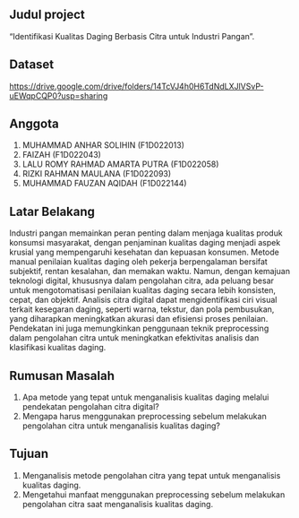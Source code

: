 ## Judul project 
“Identifikasi Kualitas Daging Berbasis Citra untuk Industri Pangan”.

## Dataset 
https://drive.google.com/drive/folders/14TcVJ4h0H6TdNdLXJlVSvP-uEWqpCQP0?usp=sharing

## Anggota
1. MUHAMMAD ANHAR SOLIHIN (F1D022013)
2. FAIZAH (F1D022043)
3. LALU ROMY RAHMAD AMARTA PUTRA (F1D022058)
4. RIZKI RAHMAN MAULANA (F1D022093)
5. MUHAMMAD FAUZAN AQIDAH (F1D022144)

## Latar Belakang
Industri pangan memainkan peran penting dalam menjaga kualitas produk konsumsi masyarakat, dengan penjaminan kualitas daging menjadi aspek krusial yang mempengaruhi kesehatan dan kepuasan konsumen. Metode manual penilaian kualitas daging oleh pekerja berpengalaman bersifat subjektif, rentan kesalahan, dan memakan waktu. Namun, dengan kemajuan teknologi digital, khususnya dalam pengolahan citra, ada peluang besar untuk mengotomatisasi penilaian kualitas daging secara lebih konsisten, cepat, dan objektif. Analisis citra digital dapat mengidentifikasi ciri visual terkait kesegaran daging, seperti warna, tekstur, dan pola pembusukan, yang diharapkan meningkatkan akurasi dan efisiensi proses penilaian. Pendekatan ini juga memungkinkan penggunaan teknik preprocessing dalam pengolahan citra untuk meningkatkan efektivitas analisis dan klasifikasi kualitas daging.

## Rumusan Masalah
1. Apa metode yang tepat untuk menganalisis kualitas daging melalui pendekatan pengolahan citra digital?
2. Mengapa harus menggunakan preprocessing sebelum melakukan pengolahan citra untuk menganalisis kualitas daging?

## Tujuan
1. Menganalisis metode pengolahan citra yang tepat untuk menganalisis kualitas daging.
2. Mengetahui manfaat menggunakan preprocessing sebelum melakukan pengolahan citra saat menganalisis kualitas daging.


